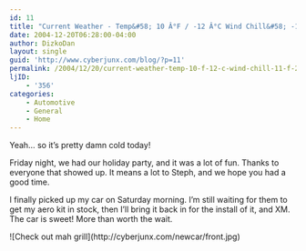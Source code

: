 ```yaml
---
id: 11
title: "Current Weather - Temp&#58; 10 Â°F / -12 Â°C Wind Chill&#58; -11 Â°F  / -24 Â°C"
date: 2004-12-20T06:28:00-04:00
author: DizkoDan
layout: single
guid: 'http://www.cyberjunx.com/blog/?p=11'
permalink: /2004/12/20/current-weather-temp-10-f-12-c-wind-chill-11-f-24-c/
ljID:
    - '356'
categories:
    - Automotive
    - General
    - Home
---
```


Yeah… so it’s pretty damn cold today!

Friday night, we had our holiday party, and it was a lot of fun. Thanks to everyone that showed up. It means a lot to Steph, and we hope you had a good time.

I finally picked up my car on Saturday morning. I’m still waiting for them to get my aero kit in stock, then I’ll bring it back in for the install of it, and XM. The car is sweet! More than worth the wait.

<lj text="Click Click">  
![Check out mah grill](http://cyberjunx.com/newcar/front.jpg)  
</lj>